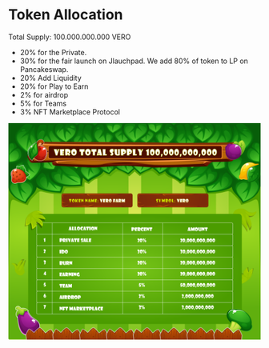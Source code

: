 # Token Allocation

Total Supply: 100.000.000.000 VERO 

* 20% for the Private.
* 30% for the fair launch on Jlauchpad. We add 80% of token to LP on Pancakeswap.
* 20% Add Liquidity
* 20% for Play to Earn
* 2% for airdrop
* 5% for Teams
* 3% NFT Marketplace Protocol

![Vero Token Allocations](../.gitbook/assets/statistical-tables1.png)

